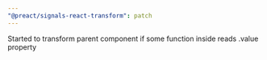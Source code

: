 ```yaml
---
"@preact/signals-react-transform": patch
---
```


Started to transform parent component if some function inside reads .value property
